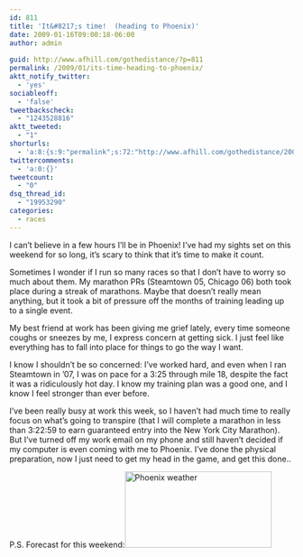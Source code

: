 ```yaml
---
id: 811
title: 'It&#8217;s time!  (heading to Phoenix)'
date: 2009-01-16T09:00:18-06:00
author: admin
  
guid: http://www.afhill.com/gothedistance/?p=811
permalink: /2009/01/its-time-heading-to-phoenix/
aktt_notify_twitter:
  - 'yes'
sociableoff:
  - 'false'
tweetbackscheck:
  - "1243528816"
aktt_tweeted:
  - "1"
shorturls:
  - 'a:8:{s:9:"permalink";s:72:"http://www.afhill.com/gothedistance/2009/01/its-time-heading-to-phoenix/";s:7:"tinyurl";s:25:"http://tinyurl.com/9xyojj";s:4:"isgd";s:17:"http://is.gd/g7ht";s:5:"bitly";s:20:"http://bit.ly/30HuJN";s:5:"snipr";s:22:"http://snipr.com/a680v";s:5:"snurl";s:22:"http://snurl.com/a680v";s:7:"snipurl";s:24:"http://snipurl.com/a680v";s:4:"trim";s:17:"http://tr.im/8h3p";}'
twittercomments:
  - 'a:0:{}'
tweetcount:
  - "0"
dsq_thread_id:
  - "19953290"
categories:
  - races
---
```

I can&#8217;t believe in a few hours I&#8217;ll be in Phoenix! I&#8217;ve had my sights set on this weekend for so long, it&#8217;s scary to think that it&#8217;s time to make it count. 

Sometimes I wonder if I run so many races so that I don&#8217;t have to worry so much about them. My marathon PRs (Steamtown 05, Chicago 06) both took place during a streak of marathons. Maybe that doesn&#8217;t really mean anything, but it took a bit of pressure off the months of training leading up to a single event.

<!--more-->My best friend at work has been giving me grief lately, every time someone coughs or sneezes by me, I express concern at getting sick. I just feel like everything has to fall into place for things to go the way I want.

I know I shouldn&#8217;t be so concerned: I&#8217;ve worked hard, and even when I ran Steamtown in &#8217;07, I was on pace for a 3:25 through mile 18, despite the fact it was a ridiculously hot day. I know my training plan was a good one, and I know I feel stronger than ever before. 

I&#8217;ve been really busy at work this week, so I haven&#8217;t had much time to really focus on what&#8217;s going to transpire (that I will complete a marathon in less than 3:22:59 to earn guaranteed entry into the New York City Marathon). But I&#8217;ve turned off my work email on my phone and still haven&#8217;t decided if my computer is even coming with me to Phoenix. I&#8217;ve done the physical preparation, now I just need to get my head in the game, and get this done..

P.S. Forecast for this weekend:<img src="http://www.afhill.com/gothedistance/wp-content/uploads/2009/01/accuweathercom-phoenix-hourly-weather-hourly-forecast-for-phoenix-az.jpg" alt="Phoenix weather" title="Phoenix weather" width="260" height="135" class="aligncenter size-full wp-image-812" />